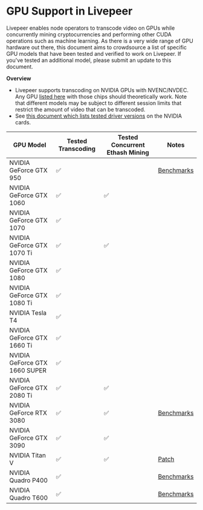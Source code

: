 # GPU Support in Livepeer

Livepeer enables node operators to transcode video on GPUs while concurrently mining cryptocurrencies and performing other CUDA operations such as machine learning. As there is a very wide range of GPU hardware out there, this document aims to crowdsource a list of specific GPU models that have been tested and verified to work on Livepeer. If you've tested an additional model, please submit an update to this document.

**Overview**

* Livepeer supports transcoding on NVIDIA GPUs with NVENC/NVDEC. Any GPU [listed here](https://developer.nvidia.com/video-encode-and-decode-gpu-support-matrix-new) with those chips should theoretically work. Note that different models may be subject to different session limits that restrict the amount of video that can be transcoded.
* See [this document which lists tested driver versions](https://github.com/livepeer/go-livepeer/blob/master/doc/gpu.md) on the NVIDIA cards. 

| GPU Model                     | Tested Transcoding | Tested Concurrent Ethash Mining | Notes                                                                                                  |
| ----------------------------- | ------------------ | ------------------------------- | ------------------------------------------------------------------------------------------------------ |
| NVIDIA GeForce GTX 950        | :white_check_mark: |                                 | [Benchmarks](https://forum.livepeer.org/t/gtx-950-quadro-p400-benchmarks/1497)                        |                                                                                                         |
| NVIDIA GeForce GTX 1060       | :white_check_mark: | :white_check_mark:              |                                                                                                        |
| NVIDIA GeForce GTX 1070       | :white_check_mark: |                                 |                                                                                                        |
| NVIDIA GeForce GTX 1070 Ti    | :white_check_mark: | :white_check_mark:              |                                                                                                        |
| NVIDIA GeForce GTX 1080       | :white_check_mark: |                                 |                                                                                                        |
| NVIDIA GeForce GTX 1080 Ti    | :white_check_mark: |                                 |                                                                                                        |
| NVIDIA Tesla T4               | :white_check_mark: |                                 |                                                                                                        |
| NVIDIA GeForce GTX 1660 Ti    | :white_check_mark: |                                 |                                                                                                        |
| NVIDIA GeForce GTX 1660 SUPER | :white_check_mark: |                                 |                                                                                                        |
| NVIDIA GeForce GTX 2080 Ti       | :white_check_mark: | :white_check_mark:              |
| NVIDIA GeForce RTX 3080       | :white_check_mark: | :white_check_mark:              | [Benchmarks](https://forum.livepeer.org/t/dual-ethash-mining-transcoding-w-rtx-3080-10g-cuda-mps/1161) |                                                                                                        |
| NVIDIA GeForce GTX 3090       | :white_check_mark: | :white_check_mark:              |     
| NVIDIA Titan V                | :white_check_mark: | :white_check_mark:              | [Patch](https://github.com/keylase/nvidia-patch)                                                       |
| NVIDIA Quadro P400            | :white_check_mark: |                                 | [Benchmarks](https://forum.livepeer.org/t/gtx-950-quadro-p400-benchmarks/1497)                        |                                                                                                         |
| NVIDIA Quadro T600            | :white_check_mark: |                                 | [Benchmarks](https://forum.livepeer.org/t/nvidia-quadro-t600-benchmark/1650)                        |                                                                                                         |
